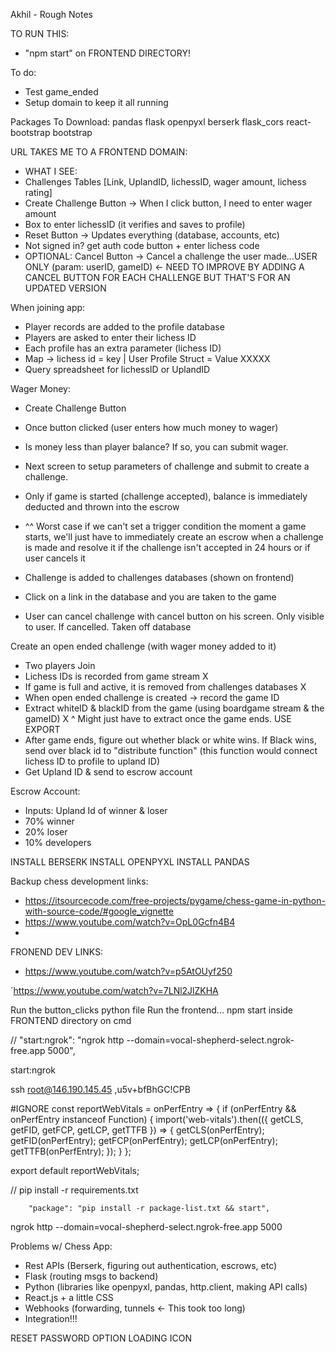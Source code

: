 Akhil - Rough Notes


TO RUN THIS:
 - "npm start" on FRONTEND DIRECTORY!


To do:
 - Test game_ended
 - Setup domain to keep it all running



Packages To Download:
pandas
flask
openpyxl
berserk
flask_cors
react-bootstrap bootstrap

 
URL TAKES ME TO A FRONTEND DOMAIN:
 - WHAT I SEE:
 - Challenges Tables [Link, UplandID, lichessID, wager amount, lichess rating]
 - Create Challenge Button -> When I click button, I need to enter wager amount
 - Box to enter lichessID (it verifies and saves to profile)
 - Reset Button -> Updates everything (database, accounts, etc)
 - Not signed in? get auth code button + enter lichess code
 - OPTIONAL: Cancel Button -> Cancel a challenge the user made...USER ONLY (param: userID, gameID) <- NEED TO IMPROVE BY ADDING A CANCEL BUTTON FOR EACH CHALLENGE BUT THAT'S FOR AN UPDATED VERSION

When joining app:
 - Player records are added to the profile database
 - Players are asked to enter their lichess ID
 - Each profile has an extra parameter (lichess ID)
 - Map -> lichess id = key | User Profile Struct = Value XXXXX
 - Query spreadsheet for lichessID or UplandID

Wager Money:
 - Create Challenge Button
 - Once button clicked (user enters how much money to wager)
 - Is money less than player balance? If so, you can submit wager.
 - Next screen to setup parameters of challenge and submit to create a challenge.
 - Only if game is started (challenge accepted), balance is immediately deducted and thrown into the escrow
 - ^^ Worst case if we can't set a trigger condition the moment a game starts,
   we'll just have to immediately create an escrow when a challenge is made and
   resolve it if the challenge isn't accepted in 24 hours or if user cancels it

 - Challenge is added to challenges databases (shown on frontend)
 - Click on a link in the database and you are taken to the game
 - User can cancel challenge with cancel button on his screen. Only visible to user. If cancelled. Taken off database

Create an open ended challenge (with wager money added to it)
 - Two players Join
 - Lichess IDs is recorded from game stream X
 - If game is full and active, it is removed from challenges databases X
 - When open ended challenge is created -> record the game ID
 - Extract whiteID & blackID from the game (using boardgame stream & the gameID) X
   ^ Might just have to extract once the game ends. USE EXPORT
 - After game ends, figure out whether black or white wins. If Black wins, send over black id to "distribute function" (this function would connect lichess ID to profile to upland ID)
 - Get Upland ID & send to escrow account


Escrow Account:
 - Inputs: Upland Id of winner & loser
 - 70% winner
 - 20% loser
 - 10% developers


 INSTALL BERSERK
 INSTALL OPENPYXL
 INSTALL PANDAS






Backup chess development links:
 - https://itsourcecode.com/free-projects/pygame/chess-game-in-python-with-source-code/#google_vignette
 - https://www.youtube.com/watch?v=OpL0Gcfn4B4
 -

FRONEND DEV LINKS:
- https://www.youtube.com/watch?v=p5AtOUyf250

`https://www.youtube.com/watch?v=7LNl2JlZKHA




Run the button_clicks python file
Run the frontend... npm start inside FRONTEND directory on cmd



// "start:ngrok": "ngrok http --domain=vocal-shepherd-select.ngrok-free.app 5000",

start:ngrok




ssh root@146.190.145.45
,u5v+bfBhGC!CPB




#IGNORE
const reportWebVitals = onPerfEntry => {
  if (onPerfEntry && onPerfEntry instanceof Function) {
    import('web-vitals').then(({ getCLS, getFID, getFCP, getLCP, getTTFB }) => {
      getCLS(onPerfEntry);
      getFID(onPerfEntry);
      getFCP(onPerfEntry);
      getLCP(onPerfEntry);
      getTTFB(onPerfEntry);
    });
  }
};

export default reportWebVitals;



// pip install -r requirements.txt

        "package": "pip install -r package-list.txt && start",


ngrok http --domain=vocal-shepherd-select.ngrok-free.app 5000


Problems w/ Chess App:
 - Rest APIs (Berserk, figuring out authentication, escrows, etc)
 - Flask (routing msgs to backend)
 - Python (libraries like openpyxl, pandas, http.client, making API calls)
 - React.js + a little CSS
 - Webhooks (forwarding, tunnels  <- This took too long)
 - Integration!!!


RESET PASSWORD OPTION
LOADING ICON 




